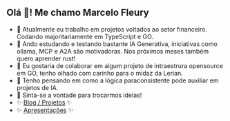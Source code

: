## Olá 👋! Me chamo Marcelo Fleury

- 🔭 Atualmente eu trabalho em projetos voltados ao setor financeiro. Codando majoritariamente em TypeScript e GO.
- 🌱 Ando estudando e testando bastante IA Generativa, iniciativas como ollama, MCP e A2A são motivadoras. Nos próximos meses também quero aprender rust!
- 👯 Eu gostaria de colaborar em algum projeto de intraestrura opensource em GO, tenho olhado com carinho para o midaz da Lerian.
- 🤔 Tenho pensando em como a lógica paraconsistente pode auxiliar em projetos de IA.
- 💬 Sinta-se a vontade para trocarmos ideias!
- ✨ [Blog / Projetos](https://marcelo.dev/projects/) ✨
- ✨ [Apresentações](https://pt.slideshare.net/marcelomf/presentations) ✨
